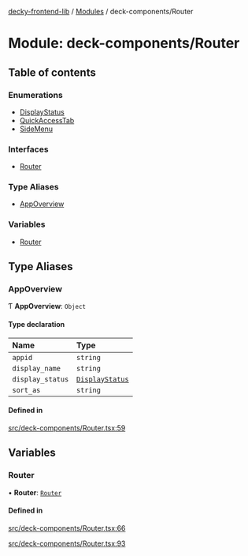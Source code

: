 [decky-frontend-lib](../README.md) / [Modules](../modules.md) / deck-components/Router

# Module: deck-components/Router

## Table of contents

### Enumerations

- [DisplayStatus](../enums/deck_components_Router.DisplayStatus.md)
- [QuickAccessTab](../enums/deck_components_Router.QuickAccessTab.md)
- [SideMenu](../enums/deck_components_Router.SideMenu.md)

### Interfaces

- [Router](../interfaces/deck_components_Router.Router.md)

### Type Aliases

- [AppOverview](deck_components_Router.md#appoverview)

### Variables

- [Router](deck_components_Router.md#router)

## Type Aliases

### AppOverview

Ƭ **AppOverview**: `Object`

#### Type declaration

| Name | Type |
| :------ | :------ |
| `appid` | `string` |
| `display_name` | `string` |
| `display_status` | [`DisplayStatus`](../enums/deck_components_Router.DisplayStatus.md) |
| `sort_as` | `string` |

#### Defined in

[src/deck-components/Router.tsx:59](https://github.com/SteamDeckHomebrew/decky-frontend-lib/blob/d24136e/src/deck-components/Router.tsx#L59)

## Variables

### Router

• **Router**: [`Router`](deck_components_Router.md#router)

#### Defined in

[src/deck-components/Router.tsx:66](https://github.com/SteamDeckHomebrew/decky-frontend-lib/blob/d24136e/src/deck-components/Router.tsx#L66)

[src/deck-components/Router.tsx:93](https://github.com/SteamDeckHomebrew/decky-frontend-lib/blob/d24136e/src/deck-components/Router.tsx#L93)
